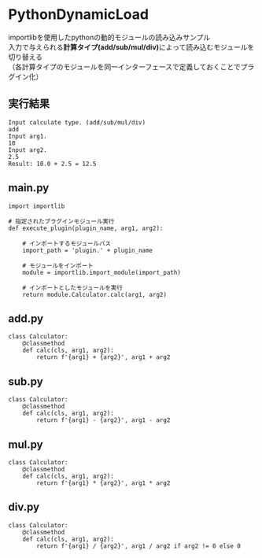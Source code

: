 # PythonDynamicLoad
importlibを使用したpythonの動的モジュールの読み込みサンプル<br>
入力で与えられる<b>計算タイプ(add/sub/mul/div)</b>によって読み込むモジュールを切り替える<br>
（各計算タイプのモジュールを同一インターフェースで定義しておくことでプラグイン化）<br>

## 実行結果
```
Input calculate type. (add/sub/mul/div)
add
Input arg1.
10
Input arg2.
2.5
Result: 10.0 + 2.5 = 12.5
```

## main.py
```
import importlib

# 指定されたプラグインモジュール実行
def execute_plugin(plugin_name, arg1, arg2):

    # インポートするモジュールパス
    import_path = 'plugin.' + plugin_name

    # モジュールをインポート
    module = importlib.import_module(import_path)

    # インポートとしたモジュールを実行
    return module.Calculator.calc(arg1, arg2)
```

## add.py
```
class Calculator:
    @classmethod
    def calc(cls, arg1, arg2):
        return f'{arg1} + {arg2}', arg1 + arg2
```

## sub.py
```
class Calculator:
    @classmethod
    def calc(cls, arg1, arg2):
        return f'{arg1} - {arg2}', arg1 - arg2
```

## mul.py
```
class Calculator:
    @classmethod
    def calc(cls, arg1, arg2):
        return f'{arg1} * {arg2}', arg1 * arg2
```

## div.py
```
class Calculator:
    @classmethod
    def calc(cls, arg1, arg2):
        return f'{arg1} / {arg2}', arg1 / arg2 if arg2 != 0 else 0
```
